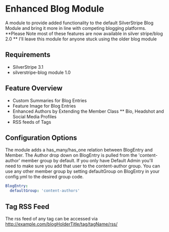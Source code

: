 # Enhanced Blog Module
A module to provide added functionality to the default SilverStripe Blog Module and bring it more in line with competing blogging platforms. **Please Note most of these features are now available in silver stripe/blog 2.0 ** I'll leave this module for anyone stuck using the older blog module

## Requirements
* SilverStripe 3.1
* silverstripe-blog module 1.0

## Feature Overview
* Custom Summaries for Blog Entries
* Feature Image for Blog Entries
* Enhanced Authors by Extending the Member Class
** Bio, Headshot and Social Media Profiles
* RSS feeds of Tags

## Configuration Options
The module adds a has_many/has_one relation between BlogEntry and Member. The Author drop down on BlogEntry is pulled from the 'content-author' member group by default. If you only have Default Admin you'll need to make sure you add that user to the content-author group. You can use any other member group by setting defaultGroup on BlogEntry in your config.yml to the desired group code.
```yml
BlogEntry:
  defaultGroup: 'content-authors'
```

## Tag RSS Feed
The rss feed of any tag can be accessed via 
http://example.com/blogHolderTitle/tag/tagName/rss/
